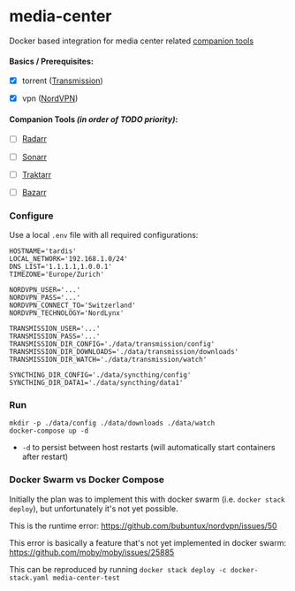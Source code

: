 # media-center
Docker based integration for media center related [companion tools](https://www.reddit.com/r/radarr/comments/hbwnb2/a_list_of_all_companion_tools_and_software/)

#### Basics / Prerequisites:

- [x] torrent ([Transmission](https://github.com/transmission/transmission))
- [x] vpn ([NordVPN](https://nordvpn.com/))


#### Companion Tools _(in order of TODO priority)_:
- [ ] [Radarr](https://github.com/Radarr/Radarr)
- [ ] [Sonarr](https://github.com/Sonarr/Sonarr)
- [ ] [Traktarr](https://github.com/l3uddz/traktarr)
- [ ] [Bazarr](https://github.com/morpheus65535/bazarr)


### Configure

Use a local `.env` file with all required configurations:
```
HOSTNAME='tardis'
LOCAL_NETWORK='192.168.1.0/24'
DNS_LIST='1.1.1.1,1.0.0.1'
TIMEZONE='Europe/Zurich'

NORDVPN_USER='...'
NORDVPN_PASS='...'
NORDVPN_CONNECT_TO='Switzerland'
NORDVPN_TECHNOLOGY='NordLynx'

TRANSMISSION_USER='...'
TRANSMISSION_PASS='...'
TRANSMISSION_DIR_CONFIG='./data/transmission/config'
TRANSMISSION_DIR_DOWNLOADS='./data/transmission/downloads'
TRANSMISSION_DIR_WATCH='./data/transmission/watch'

SYNCTHING_DIR_CONFIG='./data/syncthing/config'
SYNCTHING_DIR_DATA1='./data/syncthing/data1'
```


### Run

```shell
mkdir -p ./data/config ./data/downloads ./data/watch
docker-compose up -d
```

- `-d` to persist between host restarts (will automatically start containers after restart)


### Docker Swarm vs Docker Compose

Initially the plan was to implement this with docker swarm (i.e. `docker stack deploy`), but unfortunately it's not yet possible.

This is the runtime error: https://github.com/bubuntux/nordvpn/issues/50

This error is basically a feature that's not yet implemented in docker swarm: https://github.com/moby/moby/issues/25885  

This can be reproduced by running `docker stack deploy -c docker-stack.yaml media-center-test`

